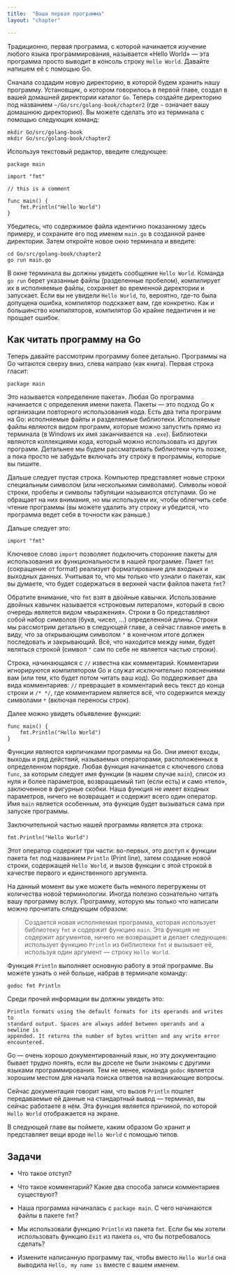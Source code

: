 ```yaml
---
title:  "Ваша первая программа"
layout: "chapter"

---
```


Традиционно, первая программа, с которой начинается изучение любого языка
программирования, называется «Hello World» — эта программа просто выводит в
консоль строку `Hello World`. Давайте напишем её с помощью Go.

Сначала создадим новую директорию, в которой будем хранить нашу программу.
Установщик, о котором говорилось в первой главе, создал в вашей домашней
директории каталог `Go`. Теперь создайте директорию под названием 
`~/Go/src/golang-book/chapter2` (где `~` означает вашу домашнюю директорию). 
Вы можете сделать это из терминала с помощью следующих команд:

    mkdir Go/src/golang-book
    mkdir Go/src/golang-book/chapter2

Используя текстовый редактор, введите следующее:

    package main

    import "fmt"

    // this is a comment

    func main() {
        fmt.Println("Hello World")
    }

Убедитесь, что содержимое файла идентично показанному здесь примеру, и сохраните
его под именем `main.go` в созданной ранее директории. Затем откройте новое окно
терминала и введите:

    cd Go/src/golang-book/chapter2
    go run main.go

В окне терминала вы должны увидеть сообщение `Hello World`. Команда `go run`
берет указанные файлы (разделенные пробелом), компилирует их в исполняемые
файлы, сохраняет во временной директории и запускает. Если вы не увидели 
`Hello World`, то, вероятно, где-то была допущена ошибка, компилятор подскажет 
вам, где конкретно. Как и большинство компиляторов, компилятор Go крайне 
педантичен и не прощает ошибок.

## Как читать программу на Go

Теперь давайте рассмотрим программу более детально. Программы на Go читаются
сверху вниз, слева направо (как книга). Первая строка гласит:

    package main

Это называется «определение пакета». Любая Go программа начинается с определения
имени пакета. Пакеты — это подход Go к организации повторного использования
кода. Есть два типа программ на Go: исполняемые файлы и разделяемые библиотеки.
Исполняемые файлы являются видом программ, которые можно запустить прямо из
терминала (в Windows их имя заканчивается на `.exe`). Библиотеки являются
коллекциями кода, который можно использовать из других программ. Детальнее мы
будем рассматривать библиотеки чуть позже, а пока просто не забудьте включать эту
строку в программы, которые вы пишите.

Дальше следует пустая строка. Компьютер представляет новые строки специальным
символом (или несколькими символами). Символы новой строки, пробелы и символы
табуляции называются отступами. Go не обращает на них внимания, но мы используем
их, чтобы облегчить себе чтение программы (вы можете удалить эту строку и
убедится, что программа ведет себя в точности как раньше.)

Дальше следует это:

    import "fmt"

Ключевое слово `import` позволяет подключить сторонние пакеты для использования 
их функциональности в нашей программе. Пакет `fmt` (сокращение от format) реализует
форматирование для входных и выходных данных. Учитывая то, что мы только что
узнали о пакетах, как вы думаете, что будет содержаться в верхней части файлов
пакета `fmt`?

Обратите внимание, что `fmt` взят в двойные кавычки. Использование двойных
кавычек называется «строковым литералом», который в свою очередь является видом
«выражения». Строки в Go представляют собой набор символов (букв, чисел, …)
определенной длины. Строки мы рассмотрим детально в следующей главе, а сейчас
главное иметь в виду, что за открывающим символом `"` в конечном итоге должен
последовать и закрывающий. Всё, что находится между ними, будет являться строкой
(символ `"` сам по себе не является частью строки).

Строка, начинающаяся с `//` известна как комментарий. Комментарии игнорируются
компилятором Go и служат исключительно пояснениями вам (или тем, кто будет потом
читать ваш код). Go поддерживает два вида комментариев: `//` превращает в
комментарий весь текст до конца строки и `/* */`, где комментарием является всё,
что содержится между символами `*` (включая переносы строк).

Далее можно увидеть объявление функции:

    func main() {
        fmt.Println("Hello World")
    }

Функции являются кирпичиками программы на Go. Они имеют входы, выходы и ряд
действий, называемых операторами, расположенных в определенном порядке. Любая
функция начинается с ключевого слова `func`, за которым следует имя функции (в
нашем случае `main`), список из нуля и более параметров, возвращаемый тип (если
есть) и само «тело», заключенное в фигурные скобки. Наша функция не имеет
входных параметров, ничего не возвращает и содержит всего один оператор. Имя
`main` является особенным, эта функция будет вызываться сама при запуске
программы.

Заключительной частью нашей программы является эта строка:

    fmt.Println("Hello World")

Этот оператор содержит три части: во-первых, это доступ к функции пакета `fmt` под
названием `Println` (Print line), затем создание новой строки, содержащей
`Hello World`, и вызов функции с этой строкой в качестве первого и
единственного аргумента.

На данный момент вы уже можете быть немного перегружены от количества новой
терминологии. Иногда полезно сознательно читать вашу программу вслух. Программу,
которую мы только что написали можно прочитать следующим образом:

> Создается новая исполняемая программа, которая использует библиотеку `fmt` и
> содержит функцию `main`. Эта функция не содержит аргументов, ничего не
> возвращает и делает следующее: использует функцию `Println` из библиотеки `fmt`
> и вызывает её, используя один аргумент — строку `Hello World`.

Функция `Println` выполняет основную работу в этой программе. Вы можете узнать о
ней больше, набрав в терминале команду:

    godoc fmt Println

Среди прочей информации вы должны увидеть это:

    Println formats using the default formats for its operands and writes to
    standard output. Spaces are always added between operands and a newline is
    appended. It returns the number of bytes written and any write error
    encountered.

Go — очень хорошо документированный язык, но эту документацию бывает трудно
понять, если вы доселе не были знакомы с другими языками программирования. Тем
не менее, команда `godoc` является хорошим местом для начала поиска ответов на
возникающие вопросы.

Сейчас документация говорит нам, что вызов `Println` пошлет передаваемые ей
данные на стандартный вывод — терминал, вы сейчас работаете в нём. Эта функция
является причиной, по которой `Hello World` отображается на экране.

В следующей главе вы поймете, каким образом Go хранит и представляет вещи вроде
`Hello World` с помощью типов.

## Задачи

*   Что такое отступ?

*   Что такое комментарий? Какие два способа записи комментариев существуют?

*   Наша программа начиналась с `package main`. С чего начинаются файлы в пакете
    `fmt`?

*   Мы использовали функцию `Println` из пакета `fmt`. Если бы мы хотели
    использовать функцию `Exit` из пакета `os`, что бы потребовалось сделать?

*   Измените написанную программу так, чтобы вместо `Hello World` она выводила
    `Hello, my name is` вместе с вашем именем.

